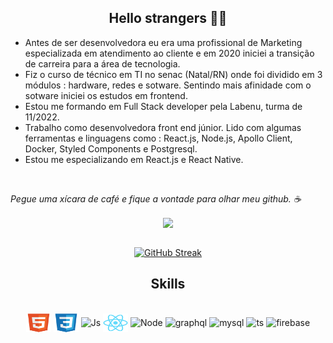 
<h2 align="center"> Hello strangers 🤘🏻
 </h2>
 
 * Antes de ser desenvolvedora eu era uma profissional de Marketing especializada em atendimento ao cliente e em 2020 iniciei a transição de carreira para a área de tecnologia. 
 * Fiz o curso de técnico em TI no senac (Natal/RN) onde foi dividido em 3 módulos : hardware, redes e sotware. Sentindo mais afinidade com o sotware iniciei os estudos em frontend.
 * Estou me formando em Full Stack developer pela Labenu, turma de 11/2022. 
 * Trabalho como desenvolvedora front end júnior. Lido com algumas ferramentas e linguagens como : React.js, Node.js, Apollo Client, Docker, Styled Components e Postgresql. 
 * Estou me especializando em React.js e React Native.
<br>

  <i>Pegue uma xícara de café e fique a vontade para olhar meu github. ☕</i>
 
 
<div align="center">
 <a href="https://github.com/thalitacesar/github-readme-stats"><img align="center" src="https://github-readme-stats.vercel.app/api/top-langs/?username=thalitacesar&layout=compact&theme=dark&hide_border=true" /></a> 
 </div>
 <br>
 <div align="center">
 
[![GitHub Streak](https://github-readme-streak-stats.herokuapp.com/?user=thalitacesar&theme=dark)](https://git.io/streak-stats)

 </div>
 
<div>
<h2 align="center"> Skills
 </h2>
 
<div align="center"><br>
<img align="center" alt="HTML" height="30" width="40" src="https://raw.githubusercontent.com/devicons/devicon/master/icons/html5/html5-original.svg">
  <img align="center" alt="CSS" height="30" width="40" src="https://raw.githubusercontent.com/devicons/devicon/master/icons/css3/css3-original.svg">
  <img align="center" alt="Js" height="30" width="40" src="https://cdn.jsdelivr.net/gh/devicons/devicon/icons/javascript/javascript-plain.svg">
  <img align="center" alt="React" height="30" width="40" src="https://raw.githubusercontent.com/devicons/devicon/master/icons/react/react-original.svg">
 <img align="center" alt="Node" height="30" width="40" src="https://cdn.jsdelivr.net/gh/devicons/devicon/icons/nodejs/nodejs-original-wordmark.svg">
<img align="center" alt="graphql" height="30" width="40" src="https://cdn.jsdelivr.net/gh/devicons/devicon/icons/graphql/graphql-plain-wordmark.svg">
<img align="center" alt="mysql" height="30" width="40" src="https://cdn.jsdelivr.net/gh/devicons/devicon/icons/mysql/mysql-original-wordmark.svg">
<img align="center" alt="ts" height="30" width="40" src="https://cdn.jsdelivr.net/gh/devicons/devicon/icons/typescript/typescript-original.svg">
<img align="center" alt="firebase" height="30" width="40" src="https://cdn.jsdelivr.net/gh/devicons/devicon/icons/firebase/firebase-plain.svg">
</div>


  

